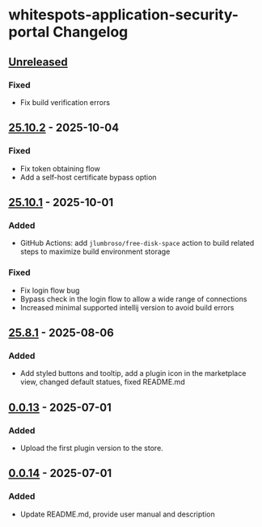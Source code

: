 <!-- Keep a Changelog guide -> https://keepachangelog.com -->

# whitespots-application-security-portal Changelog

## [Unreleased]

### Fixed

- Fix build verification errors

## [25.10.2] - 2025-10-04

### Fixed

- Fix token obtaining flow
- Add a self-host certificate bypass option

## [25.10.1] - 2025-10-01

### Added

- GitHub Actions: add `jlumbroso/free-disk-space` action to build related steps to maximize build environment storage

### Fixed

- Fix login flow bug
- Bypass check in the login flow to allow a wide range of connections
- Increased minimal supported intellij version to avoid build errors

## [25.8.1] - 2025-08-06

### Added

- Add styled buttons and tooltip, add a plugin icon in the marketplace view, changed default statues, fixed README.md

## [0.0.13] - 2025-07-01

### Added

- Upload the first plugin version to the store.

## [0.0.14] - 2025-07-01

### Added

- Update README.md, provide user manual and description

[Unreleased]: https://github.com/Whitespots-OU/jetbrains-portal-extension/compare/v25.10.2...HEAD
[25.10.2]: https://github.com/Whitespots-OU/jetbrains-portal-extension/compare/v25.10.1...v25.10.2
[25.10.1]: https://github.com/Whitespots-OU/jetbrains-portal-extension/compare/v25.8.1...v25.10.1
[25.8.1]: https://github.com/Whitespots-OU/jetbrains-portal-extension/compare/v0.0.13...v25.8.1
[0.0.14]: https://github.com/Whitespots-OU/jetbrains-portal-extension/commits/v0.0.14
[0.0.13]: https://github.com/Whitespots-OU/jetbrains-portal-extension/compare/v0.0.14...v0.0.13
